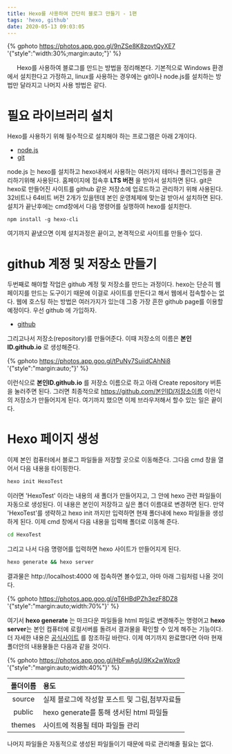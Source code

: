 ```yaml
---
title: Hexo를 사용하여 간단히 블로그 만들기 - 1편
tags: 'hexo, github'
date: 2020-05-13 09:03:05
---
```



{% gphoto https://photos.app.goo.gl/9nZSe8K8zovtQyXE7 '{"style":"width:30%;margin:auto;"}' %}


` `
` `
Hexo를 사용하여 블로그를 만드는 방법을 정리해본다.
기본적으로 Windows 환경에서 설치한다고 가정하고, linux를 사용하는 경우에는
git이나 node.js를 설치하는 방법만 달라지고 나머지 사용 방법은 같다.
` `
` `
` `
# 필요 라이브러리 설치 

Hexo를 사용하기 위해 필수적으로 설치해야 하는 프로그램은 아래 2개이다.
  * [node.js](https://nodejs.org)
  * [git](https://git-scm.com/download/win)

node.js 는 hexo를 설치하고 hexo내에서 사용하는 여러가지 테마나 플러그인등을 관리하기위해 사용된다.
홈페이지에 접속후 **LTS 버전** 을 받아서 설치하면 된다.
git은 hexo로 만들어진 사이트를 github 같은 저장소에 업로드하고 관리하기 위해 사용된다.
32비트나 64비트 버전 2개가 있을텐데 본인 운영체제에 맞는걸 받아서 설치하면 된다.
설치가 끝난후에는 cmd창에서 다음 명령어를 실행하여 hexo를 설치한다.

```console
npm install -g hexo-cli
```

여기까지 끝냈으면 이제 설치과정은 끝이고, 본격적으로 사이트를 만들수 있다.
` `
` `
` `
# github 계정 및 저장소 만들기

두번째로 해야할 작업은 github 계정 및 저장소를 만드는 과정이다.
hexo는 단순히 웹페이지를 만드는 도구이기 때문에 이걸로 사이트를 만든다고 해서 웹에서 접속할수는 없다.
웹에 호스팅 하는 방법은 여러가지가 있는데 그중 가장 흔한 github page를 이용할 예정이다.
우선 github 에 가입하자.

* [github](https://github.com/) 

그리고나서 저장소(repository)를 만들어준다.
이때 저장소의 이름은 **본인ID.github.io** 로 생성해준다.

{% gphoto https://photos.app.goo.gl/tPuNy7SuiidCAhNi8 '{"style":"margin:auto;"}' %}

이런식으로 **본인ID.github.io** 를 저장소 이름으로 하고 아래 Create repository 버튼을 눌러주면 된다.
그러면 최종적으로 https://github.com/본인ID/저장소이름 이런식의 저장소가 만들어지게 된다.
여기까지 했으면 이제 브라우저해서 할수 있는 일은 끝이다.
` `
` `
` `
# Hexo 페이지 생성

이제 본인 컴퓨터에서 블로그 파일들을 저장할 곳으로 이동해준다.
그다음 cmd 창을 열어서 다음 내용을 타이핑한다.

``` bash
hexo init HexoTest
```

이러면 'HexoTest' 이라는 내용의 새 폴더가 만들어지고, 그 안에 hexo 관련 파일들이 자동으로 생성된다.
이 내용은 본인이 저장하고 싶은 폴더 이름대로 변경하면 된다.
만약 'HexoTest'를 생략하고 hexo init 까지만 입력하면 현재 폴더내에 hexo 파일들을 생성하게 된다.
이제 cmd 창에서 다음 내용을 입력해 폴더로 이동해 준다.

``` bash
cd HexoTest
```

그리고 나서 다음 명령어를 입력하면 hexo 사이트가 만들어지게 된다.

``` bash
hexo generate && hexo server
```

결과물은 http://localhost:4000 에 접속하면 볼수있고, 아마 아래 그림처럼 나올 것이다.

{% gphoto https://photos.app.goo.gl/qT6HBdPZh3ezF8DZ8 '{"style":"margin:auto;width:70%"}' %}

여기서 **hexo generate** 는 마크다운 파일들을 html 파일로 변경해주는 명령어고
**hexo server**는 본인 컴퓨터에 로컬서버를 돌려서 결과물을 확인할 수 있게 해주는 기능이다.
더 자세한 내용은 [공식사이트](https://hexo.io/ko/docs/commands.html) 를 참조하길 바란다.
이제 여기까지 완료했다면 아마 현재 폴더안의 내용물들은 다음과 같을 것이다.

{% gphoto https://photos.app.goo.gl/HbFwAgUi9Kx2wWpx9 '{"style":"margin:auto;width:40%"}' %}


| 폴더이름    | 용도 |
| :---:       |    :----   |
| source      | 실제 블로그에 작성할 포스트 및 그림,첨부자료들       |
| public      | hexo generate를 통해 생서된 html 파일들       |
| themes      | 사이트에 적용될 테마 파일들 관리       |

나머지 파일들은 자동적으로 생성된 파일들이기 때문에 따로 관리해줄 필요는 없다.